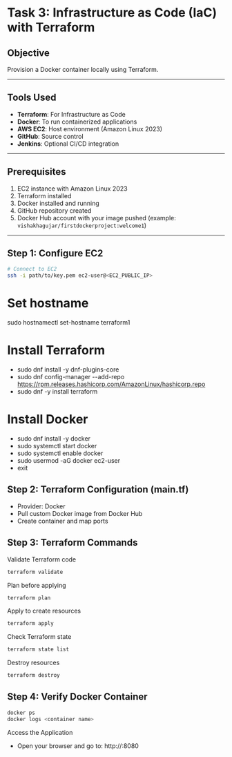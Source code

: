 # Task 3: Infrastructure as Code (IaC) with Terraform

## Objective
Provision a Docker container locally using Terraform.

---

## Tools Used
- **Terraform**: For Infrastructure as Code
- **Docker**: To run containerized applications
- **AWS EC2**: Host environment (Amazon Linux 2023)
- **GitHub**: Source control
- **Jenkins**: Optional CI/CD integration

---

## Prerequisites
1. EC2 instance with Amazon Linux 2023
2. Terraform installed
3. Docker installed and running
4. GitHub repository created
5. Docker Hub account with your image pushed (example: `vishakhagujar/firstdockerproject:welcome1`)

---

## Step 1: Configure EC2
```bash
# Connect to EC2
ssh -i path/to/key.pem ec2-user@<EC2_PUBLIC_IP>
```

# Set hostname
sudo hostnamectl set-hostname terraform1

# Install Terraform

- sudo dnf install -y dnf-plugins-core
- sudo dnf config-manager --add-repo https://rpm.releases.hashicorp.com/AmazonLinux/hashicorp.repo
- sudo dnf -y install terraform

# Install Docker

- sudo dnf install -y docker
- sudo systemctl start docker
- sudo systemctl enable docker
- sudo usermod -aG docker ec2-user
- exit

## Step 2: Terraform Configuration (main.tf)

- Provider: Docker
- Pull custom Docker image from Docker Hub
- Create container and map ports

## Step 3: Terraform Commands

Validate Terraform code
```bash
terraform validate
```

Plan before applying
```bash
terraform plan
```

Apply to create resources
```bash
terraform apply
```

Check Terraform state
```bash
terraform state list
```

Destroy resources
```bash
terraform destroy
```

## Step 4: Verify Docker Container
```bash
docker ps
docker logs <container name>
```

Access the Application
- Open your browser and go to:
http://<your-ec2-public-ip>:8080


